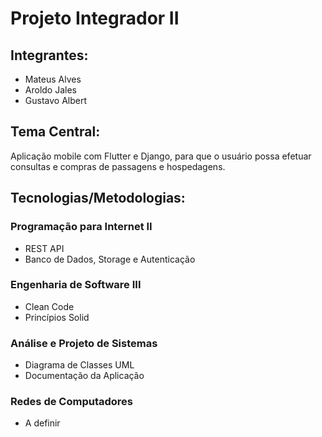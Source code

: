 # Projeto Integrador II

## Integrantes: 
- Mateus Alves
- Aroldo Jales
- Gustavo Albert

## Tema Central:
  Aplicação mobile com Flutter e Django, para que o usuário possa efetuar consultas e compras de passagens e hospedagens.

## Tecnologias/Metodologias:

### Programação para Internet II
- REST API
- Banco de Dados, Storage e Autenticação

### Engenharia de Software III
- Clean Code
- Princípios Solid

### Análise e Projeto de Sistemas
- Diagrama de Classes UML
- Documentação da Aplicação

### Redes de Computadores
- A definir
